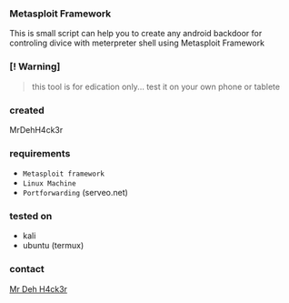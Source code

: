### Metasploit Framework

This is small script can help you to create any android
backdoor for controling divice with meterpreter
shell using Metasploit Framework

### [! Warning]
> this tool is for edication only...
> test it on your own phone or tablete

### created

MrDehH4ck3r

### requirements

- `Metasploit framework`
- `Linux Machine`
- `Portforwarding` (serveo.net)

### tested on
 - kali
 - ubuntu (termux)
### contact

<a href='https://t.me/mrdehh4ck3r' title='telegram' target='_blank'>Mr Deh H4ck3r</a>
